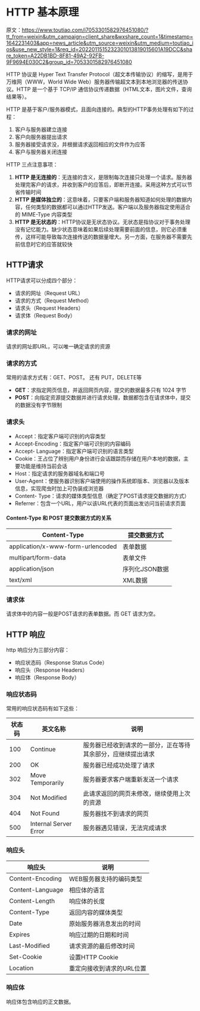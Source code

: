 # HTTP 基本原理

原文：https://www.toutiao.com/i7053301582976451080/?tt_from=weixin&utm_campaign=client_share&wxshare_count=1&timestamp=1642231403&app=news_article&utm_source=weixin&utm_medium=toutiao_ios&use_new_style=1&req_id=2022011515232301013819015601A19DCC&share_token=A22DB1BD-8F81-49A2-92FB-9F9694E030C2&group_id=7053301582976451080



HTTP 协议是 Hyper Text Transfer Protocol（超文本传输协议）的缩写，是用于万维网（WWW，World Wide Web）服务器传输超文本到本地浏览器的传送协议。HTTP 是一个基于 TCP/IP 通信协议传递数据（HTML文本，图片文件，查询结果等）。

HTTP 是基于客户/服务器模式，且面向连接的。典型的HTTP事务处理有如下的过程：

1. 客户与服务器建立连接
2. 客户向服务器提出请求
3. 服务器接受请求没，并根据请求返回相应的文件作为应答
4. 客户与服务器关闭连接

HTTP 三点注意事项：

1. **HTTP 是无连接的**：无连接的含义，是限制每次连接只处理一个请求。服务器处理完客户的请求，并收到客户的应答后，即断开连接。采用这种方式可以节省传输时间
2. **HTTP 是媒体独立的**：这意味着，只要客户端和服务器知道如何处理的数据内容，任何类型的数据都可以通过HTTP发送。客户端以及服务器指定使用适合的 MIME-Type 内容类型
3. **HTTP 是无状态的**：HTTP协议是无状态协议。无状态是指协议对于事务处理没有记忆能力。缺少状态意味着如果后续处理需要前面的信息，则它必须重传，这样可能导致每次连接传送的数据量增大。另一方面，在服务器不需要先前信息时它的应答就较快

## HTTP请求

HTTP请求可以分成四个部分：

* 请求的网址（Request URL）
* 请求的方式（Request Method）
* 请求头（Request Headers）
* 请求体（Request Body）

### 请求的网址

请求的网址即URL，可以唯一确定请求的资源

### 请求的方式

常用的请求方式有：GET、POST。 还有 PUT，DELETE等

* **GET**：求指定网页信息，并返回网页内容，提交的数据最多只有 1024 字节
* **POST**：向指定资源提交数据并进行请求处理，数据都包含在请求体中，提交的数据没有字节限制

### 请求头

* Accept：指定客户端可识别的内容类型
* Accept-Encoding：指定客户端可识别的内容编码
* Accept- Language：指定客户端可识别的语言类型
* Cookie：王占位了辨别用户身份进行会话跟踪而存储在用户本地的数据，主要功能是维持当前会话
* Host：指定请求的服务器域名和端口号
* User-Agent：使服务器识别客户端使用的操作系统即版本、浏览器以及版本信息，实现爬虫时加上可伪装成浏览器
* Content- Type：请求的媒体类型信息（确定了POST请求提交数据的方式）
* Referrer：包含一个URL，用户以该URL代表的页面出发访问当前请求页面

#### Content-Type 和 POST 提交数据方式的关系

| Content-Type                      | 提交数据方式   |
| --------------------------------- | -------------- |
| application/x-www-form-urlencoded | 表单数据       |
| multipart/form-data               | 表单文件       |
| application/json                  | 序列化JSON数据 |
| text/xml                          | XML数据        |

### 请求体

请求体中的内容一般是POST请求的表单数据。而 GET 请求为空。

## HTTP 响应

http 响应分为三部分内容：

* 响应状态码（Response Status Code）
* 响应头（Response Headers）
* 响应体（Response Body）

### 响应状态码

常用的响应状态码有如下这些：

| **状态码** | **英文名称**          | **说明**                                                     |
| ---------- | --------------------- | ------------------------------------------------------------ |
| 100        | Continue              | 服务器已经收到请求的一部分，正在等待其余部分，应继续提出请求 |
| 200        | OK                    | 服务器已经成功处理了请求                                     |
| 302        | Move Temporarily      | 服务器要求客户端重新发送一个请求                             |
| 304        | Not Modified          | 此请求返回的网页未修改，继续使用上次的资源                   |
| 404        | Not Found             | 服务器找不到请求的网页                                       |
| 500        | Internal Server Error | 服务器遇见错误，无法完成请求                                 |

### 响应头

| **响应头**       | **说明**                  |
| ---------------- | ------------------------- |
| Content-Encoding | WEB服务器支持的编码类型   |
| Content-Language | 相应体的语言              |
| Content-Length   | 响应体的长度              |
| Content-Type     | 返回内容的媒体类型        |
| Date             | 原始服务器消息发出的时间  |
| Expires          | 响应过期的日期和时间      |
| Last-Modified    | 请求资源的最后修改时间    |
| Set-Cookie       | 设置HTTP Cookie           |
| Location         | 重定向接收到请求的URL位置 |

### 响应体

响应体包含响应的正文数据。